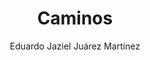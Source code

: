 ---
title: "Caminos"
year: 2022
thumbnail: "assets/img/Logo.png"
topic: "Combinatoria"
file: "assets/pdf/Caminos.pdf"
author: "Eduardo Jaziel Juárez Martínez"
level: "Intermedio"
alttext: "Caminando por aquí..."
---